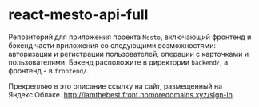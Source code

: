# react-mesto-api-full
Репозиторий для приложения проекта `Mesto`, включающий фронтенд и бэкенд части приложения со следующими возможностями: авторизации и регистрации пользователей, операции с карточками и пользователями. Бэкенд расположите в директории `backend/`, а фронтенд - в `frontend/`. 
  
Прекрепляю в это описание ссылку на сайт, размещенный на Яндекс.Облаке.
<http://iamthebest.front.nomoredomains.xyz/sign-in>